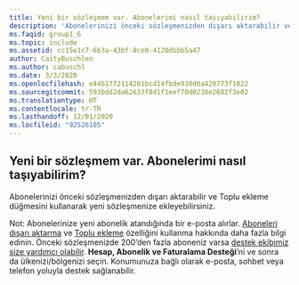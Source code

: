 ```yaml
---
title: Yeni bir sözleşmem var. Abonelerimi nasıl taşıyabilirim?
description: 'Abonelerinizi önceki sözleşmenizden dışarı aktarabilir ve Toplu ekleme düğmesini kullanarak yeni sözleşmenize ekleyebilirsiniz. Not: Abonelerinize...'
ms.faqid: group1_6
ms.topic: include
ms.assetid: cc15e1c7-6b3a-43bf-8ce0-4120dbbb5a47
author: CaityBuschlen
ms.author: cabuschl
ms.date: 3/3/2020
ms.openlocfilehash: e44617f2114201bcd14fbde938d0a420773f1022
ms.sourcegitcommit: 593bdd2da62633f8d1f1eef70d0238e2682f3e02
ms.translationtype: HT
ms.contentlocale: tr-TR
ms.lasthandoff: 12/01/2020
ms.locfileid: "92526105"
---
```

## <a name="i-have-a-new-agreement--how-do-i-move-my-subscribers"></a>Yeni bir sözleşmem var.  Abonelerimi nasıl taşıyabilirim?

Abonelerinizi önceki sözleşmenizden dışarı aktarabilir ve Toplu ekleme düğmesini kullanarak yeni sözleşmenize ekleyebilirsiniz.

Not: Abonelerinize yeni abonelik atandığında bir e-posta alırlar. [Aboneleri dışarı aktarma](https://docs.microsoft.com/visualstudio/subscriptions/exporting-subscriptions) ve [Toplu ekleme](https://docs.microsoft.com/visualstudio/subscriptions/assign-license#bulk-assignments) özelliğini kullanma hakkında daha fazla bilgi edinin. Önceki sözleşmenizde 200’den fazla aboneniz varsa [destek ekibimiz size yardımcı olabilir](https://visualstudio.microsoft.com/subscriptions/support/#talktous). **Hesap, Abonelik ve Faturalama Desteği**’ni ve sonra da ülkenizi/bölgenizi seçin. Konumunuza bağlı olarak e-posta, sohbet veya telefon yoluyla destek sağlanabilir.
